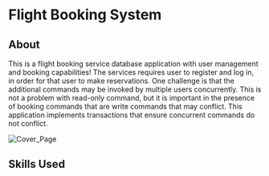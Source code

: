 # Flight Booking System

## About

This is a flight booking service database application with user management and booking capabilities! The services requires user to register and log in, in order for that user to make reservations. One challenge is that the additional commands may be invoked by multiple users concurrently. This is not a problem with read-only command, but it is important in the presence of booking commands that are write commands that may conflict. This application implements transactions that ensure concurrent commands do not conflict.

![Cover_Page](https://github.com/leonz12345/Flight_Booking_System/blob/master/Cover.PNGraw=true)

## Skills Used
